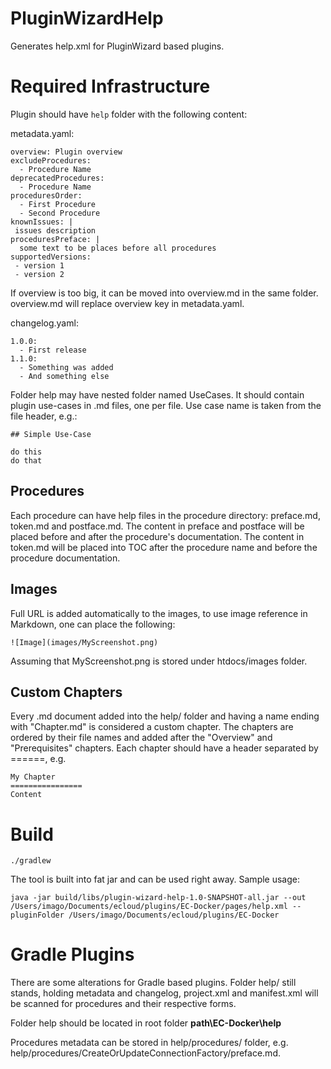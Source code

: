 # PluginWizardHelp

Generates help.xml for PluginWizard based plugins.

# Required Infrastructure

Plugin should have `help` folder with the following content:

metadata.yaml:

```
overview: Plugin overview
excludeProcedures:
  - Procedure Name
deprecatedProcedures:
  - Procedure Name
proceduresOrder:
  - First Procedure
  - Second Procedure
knownIssues: |
 issues description
proceduresPreface: |
  some text to be places before all procedures
supportedVersions:
 - version 1
 - version 2
```

If overview is too big, it can be moved into overview.md in the same folder. overview.md will replace overview key in metadata.yaml.

changelog.yaml:
```
1.0.0:
  - First release
1.1.0:
  - Something was added
  - And something else
```

Folder help may have nested folder named UseCases. It should contain plugin use-cases in .md files, one per file. Use case name is taken from the file header, e.g.:

```
## Simple Use-Case

do this
do that
```

## Procedures

Each procedure can have help files in the procedure directory: preface.md, token.md and postface.md.
The content in preface and postface will be placed before and after the procedure's documentation.
The content in token.md will be placed into TOC after the procedure name and before the procedure documentation.

## Images

Full URL is added automatically to the images, to use image reference in Markdown, one can place the following:

```
![Image](images/MyScreenshot.png)
```
Assuming that MyScreenshot.png is stored under htdocs/images folder.

## Custom Chapters

Every .md document added into the help/ folder and having a name ending with "Chapter.md" is considered a custom chapter.
The chapters are ordered by their file names and added after the "Overview" and "Prerequisites" chapters.
Each chapter should have a header separated by ======, e.g.

    My Chapter
    ================
    Content


# Build

```
./gradlew
```

The tool is built into fat jar and can be used right away.
Sample usage:

    java -jar build/libs/plugin-wizard-help-1.0-SNAPSHOT-all.jar --out /Users/imago/Documents/ecloud/plugins/EC-Docker/pages/help.xml --pluginFolder /Users/imago/Documents/ecloud/plugins/EC-Docker


# Gradle Plugins

There are some alterations for Gradle based plugins. Folder help/ still stands, holding metadata and changelog,
project.xml and manifest.xml will be scanned for procedures and their respective forms.

Folder help should be located in root folder **path\EC-Docker\help**

Procedures metadata can be stored in help/procedures/<ProcedureName> folder, e.g. help/procedures/CreateOrUpdateConnectionFactory/preface.md.
